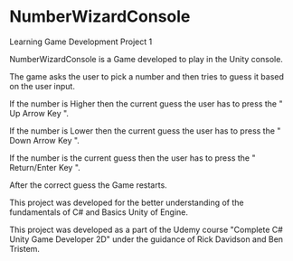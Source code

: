 # NumberWizardConsole
Learning Game Development Project 1

NumberWizardConsole is a Game developed to play in the Unity console.

The game asks the user to pick a number and then tries to guess it based on the user input.

If the number is Higher then the current guess the user has to press the " Up Arrow Key ".

If the number is Lower then the current guess the user has to press the " Down Arrow Key ".

If the number is the current guess then the user has to press the " Return/Enter Key ".

After the correct guess the Game restarts.

This project was developed for the better understanding of the fundamentals of C# and Basics Unity of Engine. 

This project was developed as a part of the Udemy course "Complete C# Unity Game Developer 2D" under the guidance of Rick Davidson and Ben Tristem.
